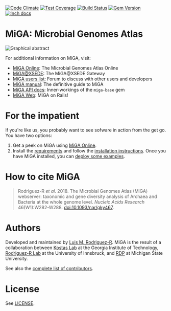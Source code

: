 [![Code Climate](https://codeclimate.com/github/bio-miga/miga/badges/gpa.svg)](https://codeclimate.com/github/bio-miga/miga)
[![Test Coverage](https://codeclimate.com/github/bio-miga/miga/badges/coverage.svg)](https://codeclimate.com/github/bio-miga/miga/coverage)
[![Build Status](https://github.com/bio-miga/miga/workflows/build/badge.svg)](https://github.com/bio-miga/miga/actions?query=workflow:build)
[![Gem Version](https://badge.fury.io/rb/miga-base.svg)](https://badge.fury.io/rb/miga-base)
[![Inch docs](http://inch-ci.org/github/bio-miga/miga.svg)](http://inch-ci.org/github/bio-miga/miga)


# MiGA: Microbial Genomes Atlas

![Graphical abstract](manual/img/Graphical_abstract-01.png)

For additional information on MiGA, visit:

* [MiGA Online][miga-online]: The Microbial Genomes Atlas Online
* [MiGA@XSEDE][miga-at-xsede]: The MiGA@XSEDE Gateway
* [MiGA users list][mailing-list]:
  Forum to discuss with other users and developers
* [MiGA manual][manual]: The definitive guide to MiGA
* [MiGA API docs][rubydoc]: Inner-workings of the `miga-base` gem
* [MiGA Web][miga-web]: MiGA on Rails!

# For the impatient

If you're like us, you probably want to see sofware in action from the get go.
You have two options:

1. Get a peek on MiGA using [MiGA Online][miga-online].
2. Install the [requirements](manual/part2/requirements.md) and follow the
  [installation instructions](manual/part2/installation.md). Once you have MiGA
  installed, you can [deploy some examples](manual/part4.md).

# How to cite MiGA

> Rodriguez-R *et al*. 2018. The Microbial Genomes Atlas (MiGA) webserver:
> taxonomic and gene diversity analysis of Archaea and Bacteria at the whole
> genome level. *Nucleic Acids Research* 46(W1):W282-W288.
> [doi:10.1093/nar/gky467](https://doi.org/10.1093/nar/gky467).

# Authors

Developed and maintained by [Luis M. Rodriguez-R][lrr]. MiGA is the result of a
collaboration between [Kostas Lab][kostas] at the Georgia Institute of
Technology, [Rodriguez-R Lab][lrr] at the University of Innsbruck,
and [RDP][rdp] at Michigan State University.

See also the [complete list of contributors](manual/part1/contributors.md).

# License

See [LICENSE](LICENSE).

[lrr]: https://rodriguez-r.com/
[mailing-list]: http://support.microbial-genomes.org/
[manual]: https://manual.microbial-genomes.org/
[rubydoc]: http://www.rubydoc.info/github/bio-miga/miga
[contact]: http://enve-omics.gatech.edu/node/7
[miga-web]: https://github.com/bio-miga/miga-web
[miga-gui]: https://github.com/bio-miga/miga-gui
[miga-online]: http://microbial-genomes.org/
[miga-at-xsede]: https://xsede.microbial-genomes.org/
[kostas]: http://enve-omics.gatech.edu/
[rdp]: http://rdp.cme.msu.edu/
